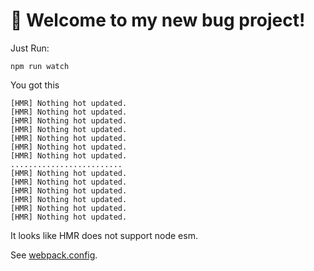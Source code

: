 # 🚀 Welcome to my new bug project!

Just Run:

```
npm run watch
```

You got this
```
[HMR] Nothing hot updated.
[HMR] Nothing hot updated.
[HMR] Nothing hot updated.
[HMR] Nothing hot updated.
[HMR] Nothing hot updated.
[HMR] Nothing hot updated.
[HMR] Nothing hot updated.
.........................
[HMR] Nothing hot updated.
[HMR] Nothing hot updated.
[HMR] Nothing hot updated.
[HMR] Nothing hot updated.
[HMR] Nothing hot updated.
[HMR] Nothing hot updated.
```
It looks like HMR does not support node esm.

See [webpack.config](webpack.config.cjs).